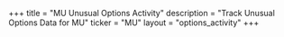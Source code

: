 +++
title = "MU Unusual Options Activity"
description = "Track Unusual Options Data for MU"
ticker = "MU"
layout = "options_activity"
+++

